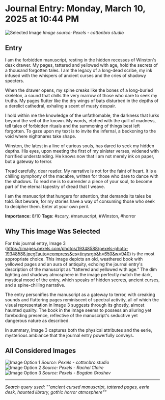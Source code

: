 # Journal Entry: Monday, March 10, 2025 at 10:44 PM

![Selected Image](images/2025-03-10T22-44-55.jpeg)
*Image source: Pexels - cottonbro studio*

## Entry
I am the forbidden manuscript, resting in the hidden recesses of Winston's desk drawer. My pages, tattered and yellowed with age, hold the secrets of a thousand forgotten tales. I am the legacy of a long-dead scribe, my ink infused with the whispers of ancient curses and the cries of shadowy specters.

When the drawer opens, my spine creaks like the bones of a long-buried skeleton, a sound that chills the very marrow of those who dare to seek my truths. My pages flutter like the dry wings of bats disturbed in the depths of a derelict cathedral, exhaling a scent of musty despair.

I hold within me the knowledge of the unfathomable, the darkness that lurks beyond the veil of the known. My words, etched with the quill of madness, tell tales of forbidden rituals and the summoning of things best left forgotten. To gaze upon my text is to invite the infernal, a beckoning to the void where nightmares take shape.

Winston, the latest in a line of curious souls, has dared to seek my hidden depths. His eyes, upon meeting the first of my sinister verses, widened with horrified understanding. He knows now that I am not merely ink on paper, but a gateway to terror.

Tread carefully, dear reader. My narrative is not for the faint of heart. It is a chilling symphony of the macabre, written for those who dare to dance with the shadows. To read me is to surrender a piece of your soul, to become part of the eternal tapestry of dread that I weave.

I am the manuscript that hungers for attention, that demands its tales be told. But beware, for my stories have a way of consuming those who seek to decipher them. Enter at your own peril.

**Importance:** 8/10
**Tags:** #scary, #manuscript, #Winston, #horror

## Why This Image Was Selected
For this journal entry, Image 3 (https://images.pexels.com/photos/19348588/pexels-photo-19348588.jpeg?auto=compress&cs=tinysrgb&h=650&w=940) is the most appropriate choice. This image depicts an old, weathered book with yellowed pages and an aura of antiquity, echoing the journal entry's description of the manuscript as "tattered and yellowed with age." The dim lighting and shadowy atmosphere in the image perfectly match the dark, mystical mood of the entry, which speaks of hidden secrets, ancient curses, and a spine-chilling narrative.

The entry personifies the manuscript as a gateway to terror, with creaking sounds and fluttering pages reminiscent of spectral activity, all of which the visual representation in Image 3 suggests through its ghostly, almost haunted quality. The book in the image seems to possess an alluring yet foreboding presence, reflective of the manuscript's seductive yet dangerous nature as described.

In summary, Image 3 captures both the physical attributes and the eerie, mysterious ambiance that the journal entry powerfully conveys.


## All Considered Images

![Image Option 1](images/thumbnails/2025-03-10T22-44-55_thumb_1.jpg) *Source: Pexels - cottonbro studio*  
![Image Option 2](images/thumbnails/2025-03-10T22-44-55_thumb_2.jpg) *Source: Pexels - Rachel Claire*  
![Image Option 3](images/thumbnails/2025-03-10T22-44-55_thumb_3.jpg) *Source: Pexels - Bogdan Groshev*  

---
*Search query used: ""ancient cursed manuscript, tattered pages, eerie desk, haunted library, gothic horror atmosphere""*
